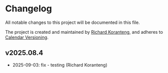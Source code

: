 # Changelog
All notable changes to this project will be documented in this file.

The project is created and maintained by [Richard Koranteng](https://rkkoranteng.com), and adheres to [Calendar Versioning](https://calver.org/).

## v2025.08.4
- 2025-09-03: fix - testing (Richard Koranteng)

